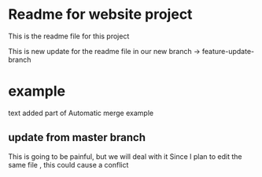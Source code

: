 # Readme for website project

This is the readme file for this project

This is new update for the readme file in our new branch -> feature-update-branch

# example

text added part of Automatic merge example

## update from master branch

This is going to be painful, but we will deal with it
Since I plan to edit the same file , this could cause a conflict
